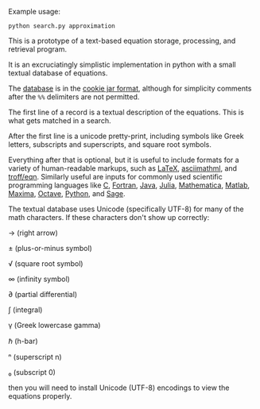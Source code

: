 Example usage:

    python search.py approximation

This is a prototype of a text-based equation storage, processing, and retrieval program.

It is an excruciatingly simplistic implementation in python with a small textual database of equations.

The [database](equation-database.txt) is in the [cookie jar format](http://www.catb.org/esr/writings/taoup/html/ch05s02.html#id2902164), although for simplicity comments after the `%%` delimiters are not permitted.

The first line of a record is a textual description of the equations. This is what gets matched in a search.

After the first line is a unicode pretty-print, including symbols like Greek letters, subscripts and superscripts, and square root symbols.

Everything after that is optional, but it is useful to include formats for a variety of human-readable markups, such as [LaTeX](http://www.latex-project.org/), [asciimathml](http://www1.chapman.edu/~jipsen/mathml/asciimath.html), and [troff/eqn](http://troff.org/prog.html#eqn). Similarly useful are inputs for commonly used scientific programming languages like [C](http://www.open-std.org/jtc1/sc22/wg14/), [Fortran](http://www.nag.co.uk/sc22wg5/), [Java](http://www.oracle.com/technetwork/java/index.html), [Julia](http://julialang.org/), [Mathematica](https://www.wolfram.com/mathematica/), [Matlab](http://www.mathworks.com/products/matlab/), [Maxima](http://maxima.sourceforge.net/), [Octave](https://www.gnu.org/software/octave/), [Python](http://www.python.org/), and [Sage](http://www.sagemath.org/).

The textual database uses Unicode (specifically UTF-8) for many of the math characters. If these characters don't show up correctly:

→ (right arrow)

± (plus-or-minus symbol)

√ (square root symbol)

∞ (infinity symbol)

∂ (partial differential)

∫ (integral)

γ (Greek lowercase gamma)

ℏ (h-bar)

ⁿ (superscript n)

₀ (subscript 0)

then you will need to install Unicode (UTF-8) encodings to view the equations properly.
